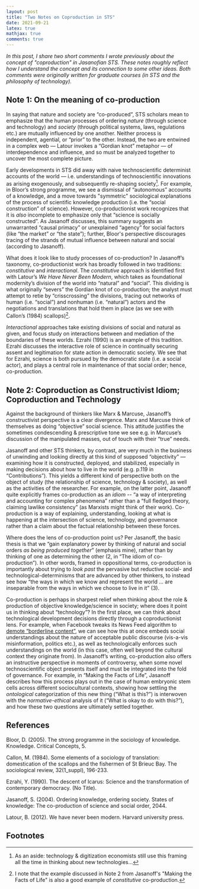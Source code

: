```yaml
---
layout: post 
title: "Two Notes on Coproduction in STS" 
date: 2021-09-21
latex: true 
mathjax: true
comments: true
---
```


*In this post, I share two short comments I wrote previously about the concept of "coproduction" in Jasanofian STS. These notes roughly reflect how I understand the concept and its connection to some other ideas. Both comments were originally written for graduate courses (in STS and the philosophy of technology).*

## Note 1: On the meaning of co-production

In saying that nature and society are “co-produced”, STS scholars mean to emphasize that the human processes of ordering *nature* (through science and technology) and *society* (through political systems, laws, regulations etc.) are mutually influenced by one another. Neither process is independent, agential, or “prior” to the other. Instead, the two are entwined in a complex web — Latour invokes a “Gordian knot” metaphor — of interdependence and influence, and so must be analyzed together to uncover the most complete picture.

Early developments in STS did away with naive technoscientific determinist accounts of the world — i.e. understandings of technoscientific innovations as arising exogenously, and subsequently re-shaping society[^1]. For example, in Bloor’s strong programme, we see a dismissal of “autonomous” accounts of a knowledge, and a move towards "symmetric" sociological explanations of the process of scientific knowledge production (i.e. the “social construction” of science). However, co-productionist work recognizes that it is *also* incomplete to emphasize only that “science is socially constructed”. As Jasanoff discusses, this summary suggests an unwarranted “causal primacy” or unexplained “agency” for social factors (like “the market” or “the state”); further, Bloor's perspective discourages tracing of the strands of mutual influence between natural and social (according to Jasanoff). 

What does it look like to study processes of co-production? In Jasanoff’s taxonomy, co-productionist work has broadly followed in two traditions: *constitutive* and *interactional*. The *constitutive* approach is identified first with Latour’s *We Have Never Been Modern*, which takes as foundational modernity’s division of the world into “natural” and “social”. This dividing is what originally “severs” the Gordian knot of co-production; the analyst must attempt to retie by “crisscrossing” the divisions, tracing out networks of human (i.e. “social”) and nonhuman (i.e. “natural”) actors and the negotiations and translations that hold them in place (as we see with Callon’s (1984) scallops)[^2].

*Interactional* approaches take existing divisions of social and natural as given, and focus study on interactions between and mediation of the boundaries of these worlds. Ezrahi (1990) is an example of this tradition. Ezrahi discusses the interactive role of science in continually securing assent and legitimation for state action in democratic society. We see that for Ezrahi, science is both pursued by the democratic state (i.e. a social actor), and plays a central role in maintenance of that social order; hence, co-production. 

## Note 2: Coproduction as Constructivist Idiom; Coproduction and Technology

Against the background of thinkers like Marx & Marcuse, Jasanoff’s constructivist perspective is a clear divergence. Marx and Marcuse think of themselves as doing “objective” social science. This attitude justifies the sometimes condescending & prescriptive tone we see e.g. in Marcuse’s discussion of the manipulated masses, out of touch with their “true” needs. 

Jasanoff and other STS thinkers, by contrast, are very much in the business of unwinding and looking directly at this kind of supposed “objectivity” — examining how it is constructed, deployed, and stabilized, especially in making decisions about how to live in the world (e.g. p.119 in “Contributions”). This yields a different kind of perspective both on the object of study (the relationship of science, technology & society), as well as the activities of the researcher. For example, on the latter point, Jasanoff quite explicitly frames co-production as an *idiom* -- “a way of interpreting and accounting for complex phenomena”  rather than a “full fledged theory, claiming lawlike consistency” (as Marxists might think of their work). Co-production is a way of explaining, understanding, looking at what is happening at the intersection of science, technology, and governance rather than a claim about the factual relationship between these forces. 

Where does the lens of co-production point us? Per Jasanoff, the basic thesis is that we “gain explanatory power by thinking of natural and social orders *as being produced together*” (emphasis mine), rather than by thinking of one as determining the other (2, in “The idiom of co-production”). In other words, framed in oppositional terms, co-production is importantly about trying to *look past* the pervasive but reductive social- and technological-determinisms that are advanced by other thinkers, to instead see how “the ways in which we know and represent the world … are inseparable from the ways in which we choose to live in it” (3). 

Co-production is perhaps in sharpest relief when thinking about the role & production of objective knowledge/science in society; where does it point us in thinking about “technology”? In the first place, we can think about technological development decisions directly through a coproductionist lens. For example, when Facebook tweaks its News Feed algorithm to [demote “borderline content”](https://techcrunch.com/2018/11/15/facebook-borderline-content/), we can see how this at once embeds social understandings about the nature of acceptable public discourse (vis-a-vis misinformation, politics etc.), as well as technologically enforces such understandings on the world (in this case, often well beyond the cultural context they originate from). In Jasanoff’s writing, co-production also offers an instructive perspective in moments of controversy, when some novel technoscientific object presents itself and must be integrated into the fold of governance. For example, in “Making the Facts of Life”, Jasanoff describes how this process plays out in the case of human embryonic stem cells across different sociocultural contexts, showing how settling the *ontological* categorization of this new thing (“What is this?”) is interwoven with the *normative-ethical* analysis of it (“What is okay to do with this?”), and how these two questions are ultimately settled together. 

## References 

Bloor, D. (2005). The strong programme in the sociology of knowledge. Knowledge. Critical Concepts, 5.

Callon, M. (1984). Some elements of a sociology of translation: domestication of the scallops and the fishermen of St Brieuc Bay. The sociological review, 32(1_suppl), 196-233.

Ezrahi, Y. (1990). The descent of Icarus: Science and the transformation of contemporary democracy. (No Title).

Jasanoff, S. (2004). Ordering knowledge, ordering society. States of knowledge: The co-production of science and social order, 2044.

Latour, B. (2012). We have never been modern. Harvard university press.

## Footnotes

[^1]: As an aside: technology & digitization economists still use this framing all the time in thinking about new technologies... 

[^2]: I note that the example discussed in Note 2 from Jasanoff's "Making the Facts of Life" is also a good example of *constitutive* co-production. 